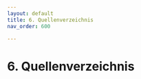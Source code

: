 ```yaml
---
layout: default
title: 6. Quellenverzeichnis
nav_order: 600

---
```


# 6. Quellenverzeichnis

